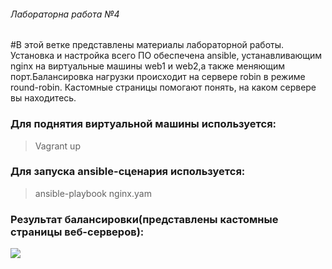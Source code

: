 
###### Лабораторна работа №4


#В этой ветке представлены материалы лабораторной работы. Установка и настройка всего ПО обеспечена ansible, устанавливающим nginx на виртуальные машины web1 и web2,а также меняющим порт.Балансировка нагрузки происходит на сервере robin в режиме round-robin. Кастомные страницы помогают понять, на каком сервере вы находитесь.

### Для поднятия виртуальной машины используется:
> Vagrant up
### Для запуска ansible-сценария используется:
> ansible-playbook nginx.yam

### Результат балансировки(представлены кастомные страницы веб-серверов):
<img src="./home/sirius/web1.png"/>


